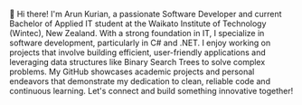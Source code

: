👋 Hi there! I'm Arun Kurian, a passionate Software Developer and current Bachelor of Applied IT student at the Waikato Institute of Technology (Wintec), New Zealand. 
With a strong foundation in IT, I specialize in software development, particularly in C# and .NET. I enjoy working on projects that involve building efficient, user-friendly applications and leveraging data structures like Binary Search Trees to solve complex problems. My GitHub showcases academic projects and personal endeavors that demonstrate my dedication to clean, reliable code and continuous learning. 
Let's connect and build something innovative together!
